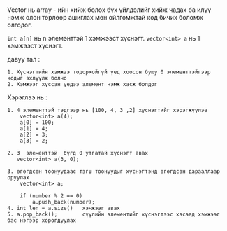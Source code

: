 ### 
Vector нь array - ийн хийж болох бүх үйлдэлийг хийж чадах ба илүү нэмж олон төрлөөр ашиглах мөн ойлгомжтай код бичих боломж олгодог.

``int a[n]`` нь n элемэнттэй 1 хэмжээст хүснэгт. 
``vector<int> a`` нь 1 хэмжээст хүснэгт.

давуу тал :

    1. Хүснэгтийн хэмжээ тодорхойгүй үед хоосон буюу 0 элементтэйгээр кодыг эхлүүлж болно
    2. Хэмжээг хүссэн үедээ элемент нэмж хасж болдог 


 

Хэрэглээ нь :

    1. 4 элементтэй тэдгээр нь [100, 4, 3 ,2] хүснэгтийг хэрэгжүүлэе
        vector<int> a(4);
        a[0] = 100;
        a[1] = 4;
        a[2] = 3;
        a[3] = 2;

    2. 3  элементтэй  бүгд 0 утгатай хүснэгт авах
       vector<int> a(3, 0);

    3. өгөгдсөн тоонуудаас тэгш тоонуудыг хүснэгтэнд өгөгдсөн дарааллаар оруулах
        vector<int> a;

        if (number % 2 == 0)
            a.push_back(number);
    4. int len = a.size()   хэмжээг авах
    5. a.pop_back();        сүүлийн элементийг хүснэгтээс хасаад хэмжээг бас нэгээр хорогдуулах  


